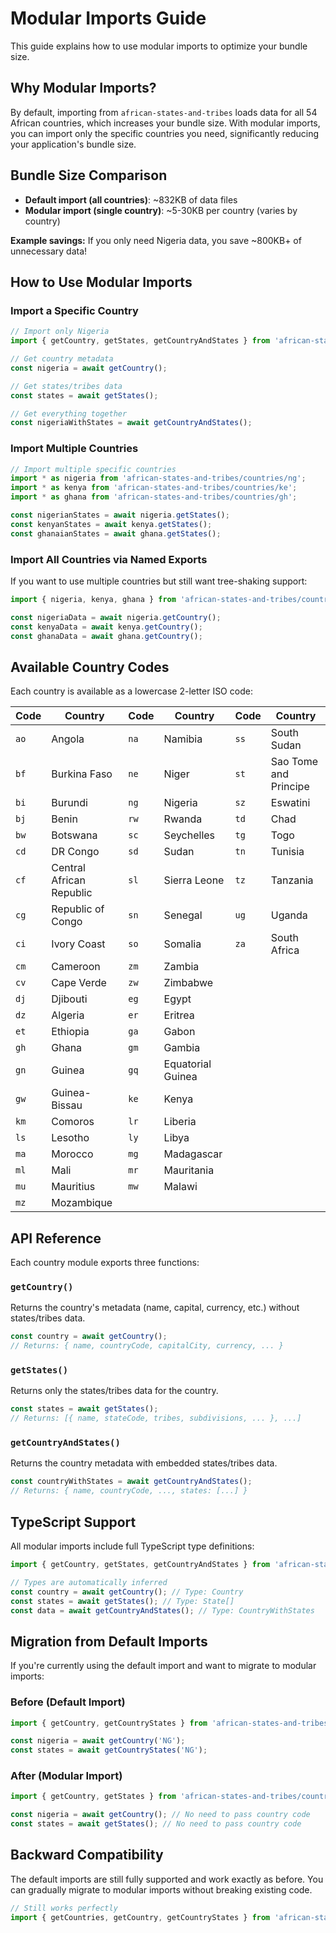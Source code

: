 # Modular Imports Guide

This guide explains how to use modular imports to optimize your bundle size.

## Why Modular Imports?

By default, importing from `african-states-and-tribes` loads data for all 54 African countries, which increases your bundle size. With modular imports, you can import only the specific countries you need, significantly reducing your application's bundle size.

## Bundle Size Comparison

- **Default import (all countries)**: ~832KB of data files
- **Modular import (single country)**: ~5-30KB per country (varies by country)

**Example savings:** If you only need Nigeria data, you save ~800KB+ of unnecessary data!

## How to Use Modular Imports

### Import a Specific Country

```javascript
// Import only Nigeria
import { getCountry, getStates, getCountryAndStates } from 'african-states-and-tribes/countries/ng';

// Get country metadata
const nigeria = await getCountry();

// Get states/tribes data
const states = await getStates();

// Get everything together
const nigeriaWithStates = await getCountryAndStates();
```

### Import Multiple Countries

```javascript
// Import multiple specific countries
import * as nigeria from 'african-states-and-tribes/countries/ng';
import * as kenya from 'african-states-and-tribes/countries/ke';
import * as ghana from 'african-states-and-tribes/countries/gh';

const nigerianStates = await nigeria.getStates();
const kenyanStates = await kenya.getStates();
const ghanaianStates = await ghana.getStates();
```

### Import All Countries via Named Exports

If you want to use multiple countries but still want tree-shaking support:

```javascript
import { nigeria, kenya, ghana } from 'african-states-and-tribes/countries';

const nigeriaData = await nigeria.getCountry();
const kenyaData = await kenya.getCountry();
const ghanaData = await ghana.getCountry();
```

## Available Country Codes

Each country is available as a lowercase 2-letter ISO code:

| Code | Country | Code | Country | Code | Country |
|------|---------|------|---------|------|---------|
| `ao` | Angola | `na` | Namibia | `ss` | South Sudan |
| `bf` | Burkina Faso | `ne` | Niger | `st` | Sao Tome and Principe |
| `bi` | Burundi | `ng` | Nigeria | `sz` | Eswatini |
| `bj` | Benin | `rw` | Rwanda | `td` | Chad |
| `bw` | Botswana | `sc` | Seychelles | `tg` | Togo |
| `cd` | DR Congo | `sd` | Sudan | `tn` | Tunisia |
| `cf` | Central African Republic | `sl` | Sierra Leone | `tz` | Tanzania |
| `cg` | Republic of Congo | `sn` | Senegal | `ug` | Uganda |
| `ci` | Ivory Coast | `so` | Somalia | `za` | South Africa |
| `cm` | Cameroon | `zm` | Zambia | | |
| `cv` | Cape Verde | `zw` | Zimbabwe | | |
| `dj` | Djibouti | `eg` | Egypt | | |
| `dz` | Algeria | `er` | Eritrea | | |
| `et` | Ethiopia | `ga` | Gabon | | |
| `gh` | Ghana | `gm` | Gambia | | |
| `gn` | Guinea | `gq` | Equatorial Guinea | | |
| `gw` | Guinea-Bissau | `ke` | Kenya | | |
| `km` | Comoros | `lr` | Liberia | | |
| `ls` | Lesotho | `ly` | Libya | | |
| `ma` | Morocco | `mg` | Madagascar | | |
| `ml` | Mali | `mr` | Mauritania | | |
| `mu` | Mauritius | `mw` | Malawi | | |
| `mz` | Mozambique | | | | |

## API Reference

Each country module exports three functions:

### `getCountry()`

Returns the country's metadata (name, capital, currency, etc.) without states/tribes data.

```javascript
const country = await getCountry();
// Returns: { name, countryCode, capitalCity, currency, ... }
```

### `getStates()`

Returns only the states/tribes data for the country.

```javascript
const states = await getStates();
// Returns: [{ name, stateCode, tribes, subdivisions, ... }, ...]
```

### `getCountryAndStates()`

Returns the country metadata with embedded states/tribes data.

```javascript
const countryWithStates = await getCountryAndStates();
// Returns: { name, countryCode, ..., states: [...] }
```

## TypeScript Support

All modular imports include full TypeScript type definitions:

```typescript
import { getCountry, getStates, getCountryAndStates } from 'african-states-and-tribes/countries/ng';

// Types are automatically inferred
const country = await getCountry(); // Type: Country
const states = await getStates(); // Type: State[]
const data = await getCountryAndStates(); // Type: CountryWithStates
```

## Migration from Default Imports

If you're currently using the default import and want to migrate to modular imports:

### Before (Default Import)

```javascript
import { getCountry, getCountryStates } from 'african-states-and-tribes';

const nigeria = await getCountry('NG');
const states = await getCountryStates('NG');
```

### After (Modular Import)

```javascript
import { getCountry, getStates } from 'african-states-and-tribes/countries/ng';

const nigeria = await getCountry(); // No need to pass country code
const states = await getStates(); // No need to pass country code
```

## Backward Compatibility

The default imports are still fully supported and work exactly as before. You can gradually migrate to modular imports without breaking existing code.

```javascript
// Still works perfectly
import { getCountries, getCountry, getCountryStates } from 'african-states-and-tribes';
```
